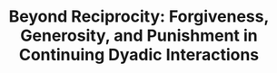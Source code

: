 ---
title: "Beyond Reciprocity: Forgiveness, Generosity, and Punishment in Continuing Dyadic Interactions"
collection: publications
permalink: /publication/rumble_etal_2022.pdf
paperurl: '/files/Rumble et al. (2022) Collabra.pdf'
link: 'https://doi.org/10.1155/2022/7259257'
citation: '*Rumble, A. C., Willcox, K., <u>Imada, H.</u>, & Yansen, D. (2022). Beyond Reciprocity: Forgiveness, Generosity, and Punishment in Continuing Dyadic Interactions. <em>Journal of Theoretical Social Psychology</em>, 2022, e7259257. https://doi.org/10.1155/2022/7259257'
---